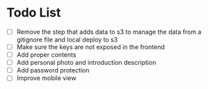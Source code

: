 # Todo List

- [ ] Remove the step that adds data to s3 to manage the data from a gitignore file and local deploy to s3
- [ ] Make sure the keys are not exposed in the frontend
- [ ] Add proper contents
- [ ] Add personal photo and introduction description
- [ ] Add password protection
- [ ] Improve mobile view
